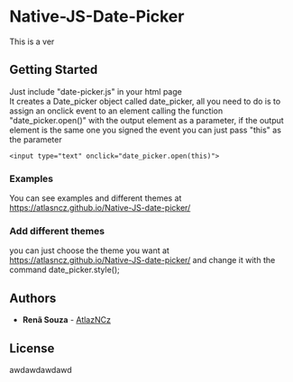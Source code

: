 # Native-JS-Date-Picker
This is a ver

<!-- <script type="text/javascript" src="index.js"></script>
<form action="">
	<input type="text" onclick="call.open(this)">
</form>
-->

## Getting Started
Just include "date-picker.js" in your html page <br/>
It creates a Date_picker object called date_picker, all you need to do is to assign an onclick event to an element calling the function "date_picker.open()" with the output element as a parameter, if the output element is the same one you signed the event you can just pass "this" as the parameter

```
<input type="text" onclick="date_picker.open(this)">
```

### Examples
You can see examples and different themes at https://atlasncz.github.io/Native-JS-date-picker/

### Add different themes
you can just choose the theme you want at https://atlasncz.github.io/Native-JS-date-picker/ and change it with the command date_picker.style();

## Authors
* **Renã Souza** - [AtlazNCz](https://github.com/AtlasNCz)

## License


awdawdawdawd

